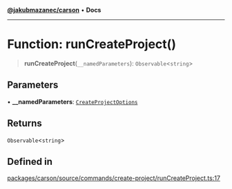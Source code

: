 [**@jakubmazanec/carson**](../README.md) • **Docs**

---

# Function: runCreateProject()

> **runCreateProject**(`__namedParameters`): `Observable`\<`string`\>

## Parameters

• **\_\_namedParameters**: [`CreateProjectOptions`](../type-aliases/CreateProjectOptions.md)

## Returns

`Observable`\<`string`\>

## Defined in

[packages/carson/source/commands/create-project/runCreateProject.ts:17](https://github.com/jakubmazanec/tools/blob/28bd44b020b25cf8f9b96b5a385bb7c918cf32ab/packages/carson/source/commands/create-project/runCreateProject.ts#L17)
